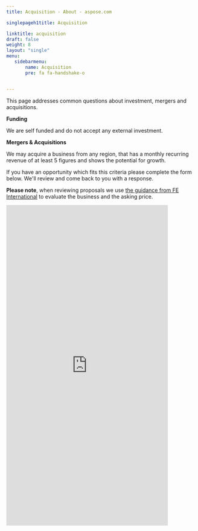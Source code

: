 ```yaml
---
title: Acquisition - About - aspose.com

singlepageh1title: Acquisition

linktitle: acquisition
draft: false
weight: 8
layout: "single"
menu:
   sidebarmenu: 
       name: Acquisition
       pre: fa fa-handshake-o


---
```



<div class="box1">
<p>This page addresses common questions about investment, mergers and acquisitions.</p>
<p><strong>Funding</strong></p>
<p>We are self funded and do not accept any external investment.</p>
<p><strong>Mergers &amp; Acquisitions</strong></p>
<p>We may acquire a business from any region, that has a monthly recurring revenue of at least 5 figures and shows the potential for growth.</p>
<p>If you have an opportunity which fits this criteria please complete the form below. We'll review and come back to you with a response.</p>
<p><strong>Please note</strong>, when reviewing proposals we use <a href="https://feinternational.com/blog/how-do-you-value-an-online-business/" target="_blank" rel="nofollow noopener noreferrer">the guidance from FE International</a> to evaluate the business and the asking price. </p>
<iframe src="https://form.aspose.com/f/embed/607afc77de48ac478488c36e" width="85%" height="850px" frameborder="0"></iframe></div>
